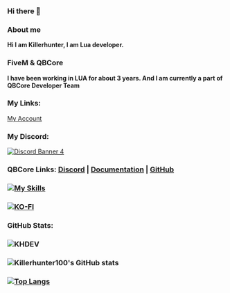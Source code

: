 ### Hi there 👋

<!--
**Killerhunter100/Killerhunter100** is a ✨ _special_ ✨ repository because its `README.md` (this file) appears on your GitHub profile.

Here are some ideas to get you started:-->

### About me

**Hi I am Killerhunter, I am Lua developer.**

### FiveM & QBCore

**I have been working in LUA for  about 3 years. And I am currently a part of QBCore Developer Team**

### My Links: 
[My Account](https://discord.com/users/667149845739470849)
### My Discord:
<a href='https://discord.gg/gEwsEn7WYy'>![Discord Banner 4](https://discordapp.com/api/guilds/980823938282176592/widget.png?style=bannerv)</a>

### QBCore Links: [Discord](https://discord.gg/qbcore) | [Documentation](https://docs.qbcore.org/qbcore-documentation/) | [GitHub](https://github.com/qbcore-framework/)

### [![My Skills](https://skillicons.dev/icons?i=js,css,html,lua)](https://skillicons.dev)

### [![KO-FI](https://cdn.discordapp.com/attachments/831282131572883496/1011683678084145172/68747470733a2f2f6b6f2d66692e636f6d2f696d672f676974687562627574746f6e5f736d2e737667.svg)](https://ko-fi.com/killerhunter100)

### GitHub Stats:
### <p align="left"> <img src="https://komarev.com/ghpvc/?username=Killerhunter100&label=Profile%20views&color=grey&style=for-the-badge" alt="KHDEV" /> </p>
### ![Killerhunter100's GitHub stats](https://github-readme-stats.vercel.app/api?username=Killerhunter100&show_icons=true&theme=dark&hide_border=true)
### [![Top Langs](https://github-readme-stats.vercel.app/api/top-langs/?username=Killerhunter100&langs_count=8&theme=dark&hide_border=true)](https://github.com/Killerhunter100/github-readme-stats)
